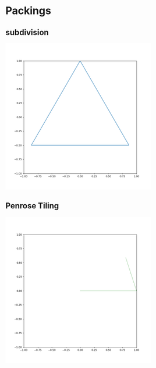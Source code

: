 # Packings

## subdivision

<p float="left">
  <img src="../Images/triangle_subdivision.gif" width="400" />
</p>

## Penrose Tiling

<p float="left">
  <img src="../Images/penrose_tiling.gif" width="400" />
</p>
